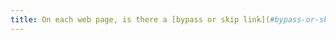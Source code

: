 ```yaml
---
title: On each web page, is there a [bypass or skip link](#bypass-or-skip-links) to the [main content region](#main-content-region) (excluding special cases)?
---
```

